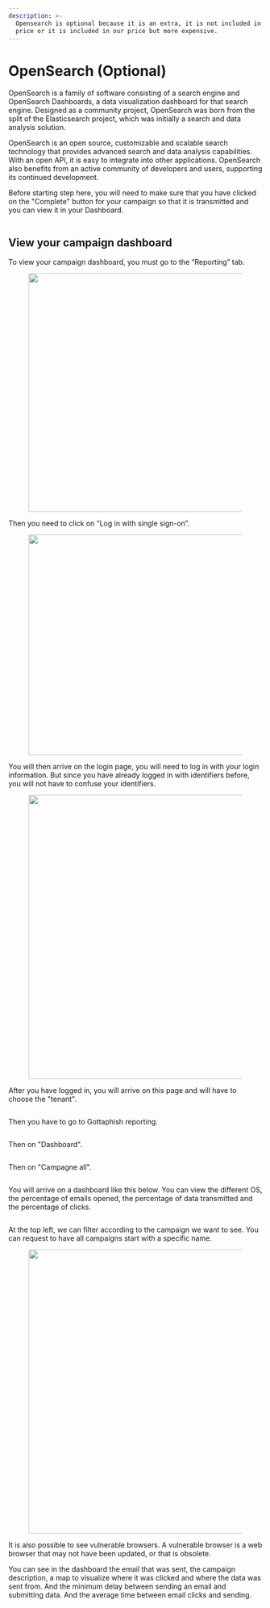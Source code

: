 ```yaml
---
description: >-
  Opensearch is optional because it is an extra, it is not included in the base
  price or it is included in our price but more expensive.
---
```


# OpenSearch (Optional)

OpenSearch is a family of software consisting of a search engine and OpenSearch Dashboards, a data visualization dashboard for that search engine. Designed as a community project, OpenSearch was born from the split of the Elasticsearch project, which was initially a search and data analysis solution.

OpenSearch is an open source, customizable and scalable search technology that provides advanced search and data analysis capabilities. With an open API, it is easy to integrate into other applications. OpenSearch also benefits from an active community of developers and users, supporting its continued development.



Before starting step here, you will need to make sure that you have clicked on the "Complete" button for your campaign so that it is transmitted and you can view it in your Dashboard.

<figure><img src="../.gitbook/assets/image (16).png" alt=""><figcaption></figcaption></figure>

## View your campaign dashboard

To view your campaign dashboard, you must go to the “Reporting” tab.

<figure><img src="../.gitbook/assets/image.png" alt="" width="473"><figcaption></figcaption></figure>

Then you need to click on “Log in with single sign-on”.

<figure><img src="../.gitbook/assets/image (1).png" alt="" width="437"><figcaption></figcaption></figure>

You will then arrive on the login page, you will need to log in with your login information. But since you have already logged in with identifiers before, you will not have to confuse your identifiers.

<figure><img src="../.gitbook/assets/image (2).png" alt="" width="563"><figcaption></figcaption></figure>

After you have logged in, you will arrive on this page and will have to choose the "tenant".

<figure><img src="../.gitbook/assets/image (15).png" alt=""><figcaption></figcaption></figure>

Then you have to go to Gottaphish reporting.

<div align="center" data-full-width="false">

<figure><img src="../.gitbook/assets/image (4).png" alt=""><figcaption></figcaption></figure>

</div>

Then on "Dashboard".&#x20;

<div data-full-width="false">

<figure><img src="../.gitbook/assets/image (6).png" alt=""><figcaption></figcaption></figure>

</div>

Then on "Campagne all".&#x20;

<figure><img src="../.gitbook/assets/image (7).png" alt=""><figcaption></figcaption></figure>

You will arrive on a dashboard like this below. You can view the different OS, the percentage of emails opened, the percentage of data transmitted and the percentage of clicks.

<figure><img src="../.gitbook/assets/image (8).png" alt=""><figcaption></figcaption></figure>

At the top left, we can filter according to the campaign we want to see. You can request to have all campaigns start with a specific name.

<figure><img src="../.gitbook/assets/image (9).png" alt="" width="563"><figcaption></figcaption></figure>

It is also possible to see vulnerable browsers. A vulnerable browser is a web browser that may not have been updated, or that is obsolete.

You can see in the dashboard the email that was sent, the campaign description, a map to visualize where it was clicked and where the data was sent from. And the minimum delay between sending an email and submitting data. And the average time between email clicks and sending.

<figure><img src="../.gitbook/assets/image (13).png" alt=""><figcaption></figcaption></figure>
